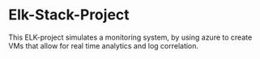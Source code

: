 # Elk-Stack-Project
 This ELK-project simulates a monitoring system, by using azure to create VMs that allow for real time analytics and log correlation.
